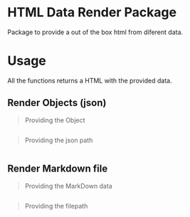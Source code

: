 # HTML Data Render Package

Package to provide a out of the box html from diferent data.

# Usage

All the functions returns a HTML with the provided data. 

## Render Objects (json)

> Providing the Object
````javascript

````

> Providing the json path
````javascript

````

## Render Markdown file

> Providing the MarkDown data
````javascript

````

> Providing the filepath
````javascript

````
